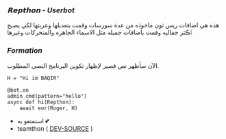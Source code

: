 ### _𝗥𝗲𝗽𝘁𝗵𝗼𝗻 - Userbot_

هذه هي اضافات ريس ثون ماخوذه من عدة سورسات وقمت بتعديلها وعربتها لكي يصبح ﭑڪثر جماليه وقمت باضافات جميله مثل الاسماء الجاهزه والمتحركات وغيرها 

### _Formation_

الآن سأظهر نص قصير لإظهار تكوين البرنامج النصي المطلوب.
```python3
H = "Hi im BAQIR"

@bot.on    
admin_cmd(pattern="hello")
async def hi(Repthon):
    await eor(Roger, H)
```

- استمتعو به 💕
- teamthon ( [DEV-SOURCE](https://t.me/E_7_V) )
